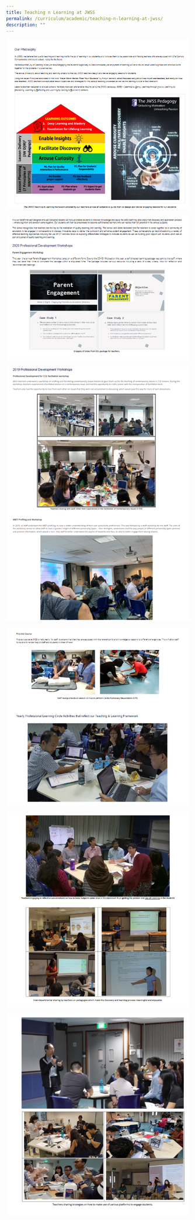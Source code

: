 ```yaml
---
title: Teaching n Learning at JWSS
permalink: /curriculum/academic/teaching-n-learning-at-jwss/
description: ""
---
```


![](/images/teaching01.png)

![](/images/teaching02.png)

![](/images/teaching03.png)

![](/images/teaching04.png)

![](/images/teaching05.png)

![](/images/teaching06.png)
